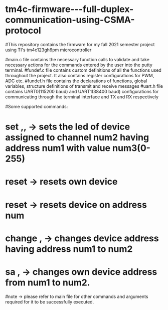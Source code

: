 # tm4c-firmware---full-duplex-communication-using-CSMA-protocol
#This repository contains the firmware for my fall 2021 semester project using TI's tm4c123gh6pm microcontroller

#main.c file contains the necessary function calls to validate and take necessary actions for the commands entered by the user into the putty terminal.
#fundef.c file contains custom definitions of all the functions used throughout the project. It also contains register configurations for PWM, ADC etc.
#fundef.h file contains the declarations of functions, global variables, structure definitions of transmit and receive messages
#uart<num>.h file contains UART0(115200 baud) and UART1(38400 baud) configurations for communicating through the terminal interface and TX and RX respectively

#Some supported commands:
# set <num1>,<num2>,<num3> -> sets the led of device assigned to channel num2 having address num1 with value num3(0-255)
# reset -> resets own device
# reset <num> -> resets device on address num
# change <num1>,<num2> -> changes device address having address num1 to num2
# sa <num1>,<num2> -> changes own device address from num1 to num2.

#note -> please refer to main file for other commands and arguments required for it to be successfully executed.

